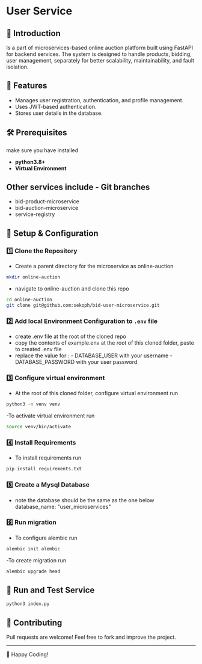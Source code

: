 # User Service

## 📌 Introduction
Is a part of microservices-based online auction platform built using FastAPI for backend services. The system is designed to handle products, bidding, user management, separately for better scalability, maintainability, and fault isolation.

## 🚀 Features
- Manages user registration, authentication, and profile management.
- Uses JWT-based authentication.
- Stores user details in the database.

## 🛠️ Prerequisites
make sure you have installed
- **python3.8+**
- **Virtual Environment**

## Other services include - Git branches
- bid-product-microservice
- bid-auction-microservice
- service-registry

## 🔧 Setup & Configuration

### 1️⃣ Clone the Repository
- Create a parent directory for the microservice as online-auction

```sh
mkdir online-auction
```
- navigate to online-auction and clone this repo

```sh
cd online-auction
git clone git@github.com:sekoph/bid-user-microservice.git
```

### 2️⃣ Add local Environment Configuration to `.env` file
- create .env file at the root of the cloned repo
- copy the contents of example.env at the root of this cloned folder, paste to created .env file
- replace the value for :
       - DATABASE_USER with your username
       - DATABASE_PASSWORD with your user password


### 3️⃣ Configure virtual environment
- At the root of this cloned folder, configure virtual environment run
```sh
python3 -m venv venv
```

-To activate virtual environment run
```sh
source venv/bin/activate
```

### 4️⃣ Install Requirements
- To install requirements run
```sh
pip install requirements.txt
```

### 5️⃣  Create a Mysql Database
- note the database should be the same as the one below
database_name: "user_microservices"


### 6️⃣ Run migration
- To configure alembic run
```sh
alembic init alembic
```

-To create migration run
```sh
alembic upgrade head
```


## 🎯 Run and Test Service
```sh
python3 index.py
```

## 🤝 Contributing
Pull requests are welcome! Feel free to fork and improve the project.

---
🚀 Happy Coding!

